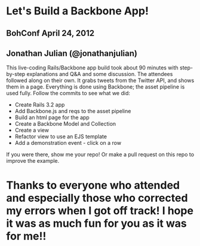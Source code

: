 # Let's Build a Backbone App!
## BohConf April 24, 2012
## Jonathan Julian (@jonathanjulian)
This live-coding Rails/Backbone app build took about 90 minutes with step-by-step explanations and Q&A and some discussion. The attendees followed along on their own. It grabs tweets from the Twitter API, and shows them in a page. Everything is done using Backbone; the asset pipeline is used fully. Follow the commits to see what we did:

* Create Rails 3.2 app
* Add Backbone.js and reqs to the asset pipeline
* Build an html page for the app
* Create a Backbone Model and Collection
* Create a view
* Refactor view to use an EJS template
* Add a demonstration event - click on a row

If you were there, show me your repo! Or make a pull request on this repo to improve the example.

# Thanks to everyone who attended and especially those who corrected my errors when I got off track! I hope it was as much fun for you as it was for me!!